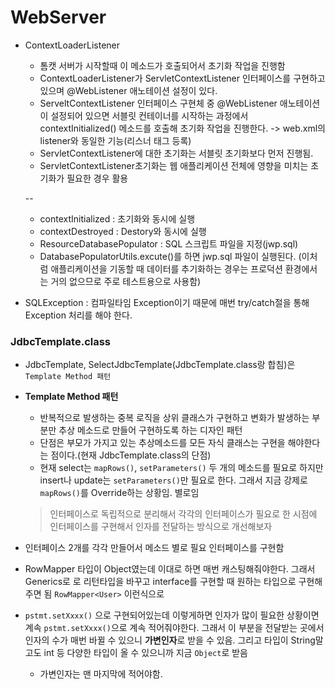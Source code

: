  WebServer
 ==
 - ContextLoaderListener
   - 톰캣 서버가 시작할때 이 메소드가 호출되어서 초기화 작업을 진행함
   - ContextLoaderListener가 ServletContextListener 인터페이스를 구현하고 있으며 @WebListener 애노테이션 설정이 있다.  
   - ServeltContextListener 인터페이스 구현체 중 @WebListener 애노테이션이 설정되어 있으면 서블릿 컨테이너를 시작하는 과정에서
    contextInitialized() 메소드를 호출해 초기화 작업을 진행한다. -> web.xml의 listener와 동일한 기능(리스너 태그 등록)
   - ServletContextListener에 대한 초기화는 서블릿 초기화보다 먼저 진행됨.
   - ServletContextListener초기화는 웹 애플리케이션 전체에 영향을 미치는 초기화가 필요한 경우 활용   
   
   
   -- 
   - contextInitialized : 초기화와 동시에 실행
   - contextDestroyed : Destory와 동시에 실행 
   - ResourceDatabasePopulator : SQL 스크립트 파일을 지정(jwp.sql)
   - DatabasePopulatorUtils.excute()를 하면 jwp.sql 파일이 실행된다. (이처럼 애플리케이션을 기동할 때 데이터를 추기화하는 경우는 프로덕션 환경에서는 거의 없으므로 주로 테스트용으로 사용함)
 
 - SQLException : 컴파일타임 Exception이기 때문에 매번 try/catch절을 통해 Exception 처리를 해야 한다.
 
 ### JdbcTemplate.class
 - JdbcTemplate, SelectJdbcTemplate(JdbcTemplate.class랑 합침)은 `Template Method 패턴` 
 - **Template Method 패턴** 
   - 반복적으로 발생하는 중복 로직을 상위 클래스가 구현하고 변화가 발생하는 부분만 추상 메소드로 만들어 구현하도록 하는 디자인 패턴
   - 단점은 부모가 가지고 있는 추상메소드를 모든 자식 클래스는 구현을 해야한다는 점이다.(현재 JdbcTemplate.class의 단점)
   - 현재 select는 `mapRows()`, `setParameters()` 두 개의 메소드를 필요로 하지만 insert나 update는 `setParameters()`만 필요로 한다. 그래서 지금 강제로 `mapRows()`를 Override하는 상황임. 별로임
   
   > 인터페이스로 독립적으로 분리해서 각각의 인터페이스가 필요로 한 시점에 인터페이스를 구현해서 인자를 전달하는 방식으로 개선해보자  
  
 - 인터페이스 2개를 각각 만들어서 메소드 별로 필요 인터페이스를 구현함
 
 - RowMapper 타입이 Object였는데 이대로 하면 매번 캐스팅해줘야한다. 그래서 Generics로 <T>로 리턴타입을 바꾸고 interface를 구현할 때 원하는 타입으로 구현해주면 됨 `RowMapper<User>` 이런식으로
 
 - `pstmt.setXxxx()` 으로 구현되어있는데 이렇게하면 인자가 많이 필요한 상황이면 계속 `pstmt.setXxxx()`으로 계속 적어줘야한다. 그래서 이 부분을 전달받는 곳에서 인자의 수가 매번 바뀔 수 있으니 **가변인자**로 받을 수 있음. 그리고 타입이 String말고도 int 등 다양한 타입이 올 수 있으니까 지금 `Object`로 받음
   - 가변인자는 맨 마지막에 적어야함.
      
   
   
 
 
  
 
    